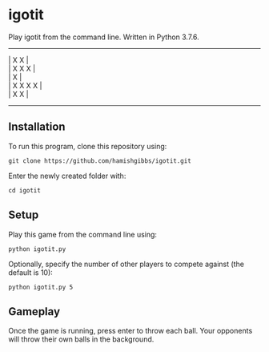 # igotit
Play igotit from the command line. Written in Python 3.7.6.

- - - - - - -  
| X       X |  
|   X   X X |  
|     X     |  
| X X   X X |  
| X X       |  
- - - - - - -  

## Installation

To run this program, clone this repository using:

``` {shell}
git clone https://github.com/hamishgibbs/igotit.git
```

Enter the newly created folder with:

``` {shell}
cd igotit
```

## Setup

Play this game from the command line using:

``` {shell}
python igotit.py
```

Optionally, specify the number of other players to compete against (the default is 10):

``` {shell}
python igotit.py 5
```

## Gameplay

Once the game is running, press enter to throw each ball. Your opponents will throw their own balls in the background.

